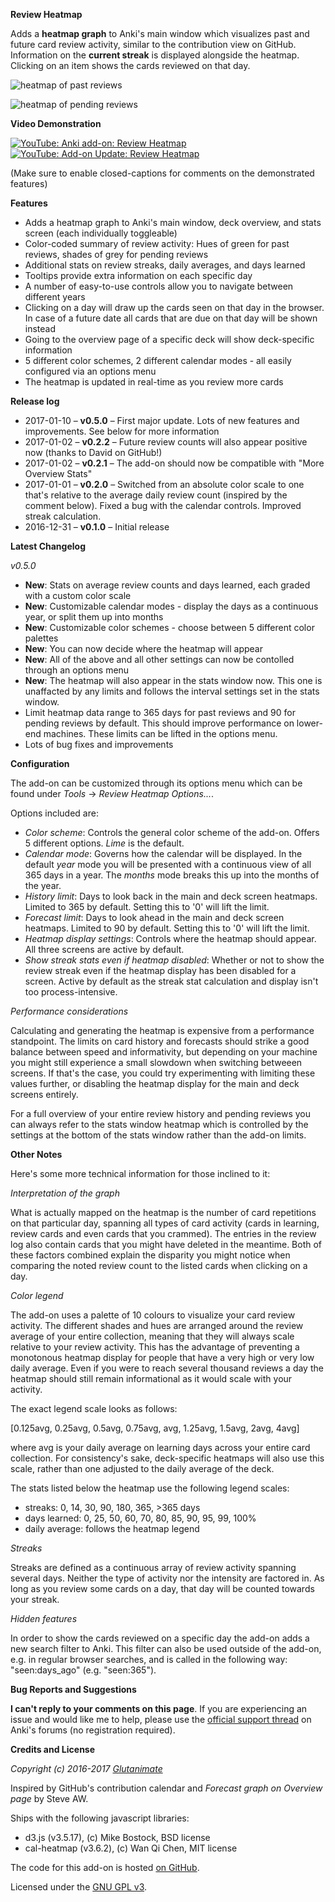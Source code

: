 **Review Heatmap**

Adds a **heatmap graph** to Anki's main window which visualizes past and future card review activity, similar to the contribution view on GitHub. Information on the **current streak** is displayed alongside the heatmap. Clicking on an item shows the cards reviewed on that day.

![heatmap of past reviews](https://github.com/Glutanimate/review-heatmap/blob/master/screenshots/review-heatmap-1.png)

![heatmap of pending reviews](https://github.com/Glutanimate/review-heatmap/blob/master/screenshots/review-heatmap-2.png)

**Video Demonstration**

[![YouTube: Anki add-on: Review Heatmap](https://i.ytimg.com/vi/3Hk5TYdvKnM/mqdefault.jpg)](https://youtu.be/3Hk5TYdvKnM)  [![YouTube: Add-on Update: Review Heatmap](https://i.ytimg.com/vi/2u8p0N47eUg/mqdefault.jpg)](https://youtu.be/2u8p0N47eUg)

(Make sure to enable closed-captions for comments on the demonstrated features)

**Features**

- Adds a heatmap graph to Anki's main window, deck overview, and stats screen (each individually toggleable)
- Color-coded summary of review activity: Hues of green for past reviews, shades of grey for pending reviews
- Additional stats on review streaks, daily averages, and days learned
- Tooltips provide extra information on each specific day
- A number of easy-to-use controls allow you to navigate between different years
- Clicking on a day will draw up the cards seen on that day in the browser. In case of a future date all cards that are due on that day will be shown instead
- Going to the overview page of a specific deck will show deck-specific information
- 5 different color schemes, 2 different calendar modes - all easily configured via an options menu
- The heatmap is updated in real-time as you review more cards

**Release log**

- 2017-01-10 – **v0.5.0** – First major update. Lots of new features and improvements. See below for more information
- 2017-01-02 – **v0.2.2** – Future review counts will also appear positive now (thanks to David on GitHub!)
- 2017-01-02 – **v0.2.1** – The add-on should now be compatible with "More Overview Stats"
- 2017-01-01 – **v0.2.0** – Switched from an absolute color scale to one that's relative to the average daily review count (inspired by the comment below). Fixed a bug with the calendar controls. Improved streak calculation.
- 2016-12-31 – **v0.1.0** – Initial release

**Latest Changelog**

*v0.5.0*

- **New**: Stats on average review counts and days learned, each graded with a custom color scale
- **New**: Customizable calendar modes - display the days as a continuous year, or split them up into months
- **New**: Customizable color schemes - choose between 5 different color palettes
- **New**: You can now decide where the heatmap will appear
- **New**: All of the above and all other settings can now be contolled through an options menu
- **New**: The heatmap will also appear in the stats window now. This one is unaffacted by any limits and follows the interval settings set in the stats window.
- Limit heatmap data range to 365 days for past reviews and 90 for pending reviews by default. This should improve performance on lower-end machines. These limits can be lifted in the options menu.
- Lots of bug fixes and improvements

**Configuration**

The add-on can be customized through its options menu which can be found under *Tools* → *Review Heatmap Options...*.

Options included are:

- *Color scheme*: Controls the general color scheme of the add-on. Offers 5 different options. *Lime* is the default.
- *Calendar mode*: Governs how the calendar will be displayed. In the default *year* mode you will be presented with a continuous view of all 365 days in a year. The *months* mode breaks this up into the months of the year.
- *History limit*: Days to look back in the main and deck screen heatmaps. Limited to 365 by default. Setting this to '0' will lift the limit.
- *Forecast limit*: Days to look ahead in the main and deck screen heatmaps. Limited to 90 by default. Setting this to '0' will lift the limit.
- *Heatmap display settings*: Controls where the heatmap should appear. All three screens are active by default.
- *Show streak stats even if heatmap disabled*: Whether or not to show the review streak even if the heatmap display has been disabled for a screen. Active by default as the streak stat calculation and display isn't too process-intensive.

*Performance considerations*

Calculating and generating the heatmap is expensive from a performance standpoint. The limits on card history and forecasts should strike a good balance between speed and informativity, but depending on your machine you might still experience a small slowdown when switching betweeen screens. If that's the case, you could try experimenting with limiting these values further, or disabling the heatmap display for the main and deck screens entirely.

For a full overview of your entire review history and pending reviews you can always refer to the stats window heatmap which is controlled by the settings at the bottom of the stats window rather than the add-on limits.

**Other Notes**

Here's some more technical information for those inclined to it:

*Interpretation of the graph*

What is actually mapped on the heatmap is the number of card repetitions on that particular day, spanning all types of card activity (cards in learning, review cards and even cards that you crammed). The entries in the review log also contain cards that you might have deleted in the meantime. Both of these factors combined explain the disparity you might notice when comparing the noted review count to the listed cards when clicking on a day.

*Color legend*

The add-on uses a palette of 10 colours to visualize your card review activity. The different shades and hues are arranged around the review average of your entire collection, meaning that they will always scale relative to your review activity. This has the advantage of preventing a monotonous heatmap display for people that have a very high or very low daily average. Even if you were to reach several thousand reviews a day the heatmap should still remain informational as it would scale with your activity.

The exact legend scale looks as follows:

[0.125avg, 0.25avg, 0.5avg, 0.75avg, avg, 1.25avg, 1.5avg, 2avg, 4avg]

where avg is your daily average on learning days across your entire card collection. For consistency's sake, deck-specific heatmaps will also use this scale, rather than one adjusted to the daily average of the deck.

The stats listed below the heatmap use the following legend scales:

- streaks: 0, 14, 30, 90, 180, 365, >365 days
- days learned: 0, 25, 50, 60, 70, 80, 85, 90, 95, 99, 100%
- daily average: follows the heatmap legend

*Streaks*

Streaks are defined as a continuous array of review activity spanning several days. Neither the type of activity nor the intensity are factored in. As long as you review some cards on a day, that day will be counted towards your streak.

*Hidden features*

In order to show the cards reviewed on a specific day the add-on adds a new search filter to Anki. This filter can also be used outside of the add-on, e.g. in regular browser searches, and is called in the following way: "seen:days_ago" (e.g. "seen:365").

**Bug Reports and Suggestions**

**I can't reply to your comments on this page**. If you are experiencing an issue and would like me to help, please use the [official support thread](https://anki.tenderapp.com/discussions/add-ons/8707-review-heatmap-official-thread) on Anki's forums (no registration required).

**Credits and License**

*Copyright (c) 2016-2017 [Glutanimate](https://github.com/Glutanimate)*

Inspired by GitHub's contribution calendar and *Forecast graph on Overview page* by Steve AW.

Ships with the following javascript libraries:

- d3.js (v3.5.17), (c) Mike Bostock, BSD license
- cal-heatmap (v3.6.2), (c) Wan Qi Chen, MIT license

The code for this add-on is hosted [on GitHub](https://github.com/Glutanimate/review-heatmap).

Licensed under the [GNU GPL v3](http://www.gnu.de/documents/gpl-3.0.en.html). 
